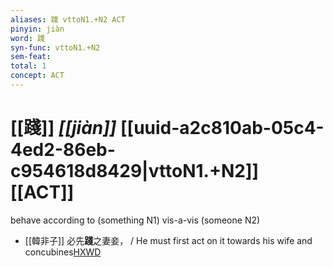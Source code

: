 ```yaml
---
aliases: 踐 vttoN1.+N2 ACT
pinyin: jiàn
word: 踐
syn-func: vttoN1.+N2
sem-feat: 
total: 1
concept: ACT 
---
```

# [[踐]] *[[jiàn]]*  [[uuid-a2c810ab-05c4-4ed2-86eb-c954618d8429|vttoN1.+N2]] [[ACT]]
behave according to (something N1) vis-a-vis (someone N2)
 - [[韓非子]] 必先**踐**之妻妾， / He must first act on it towards his wife and concubines[HXWD](https://hxwd.org/textview.html?location=KR3c0005_tls_034-111a.2)